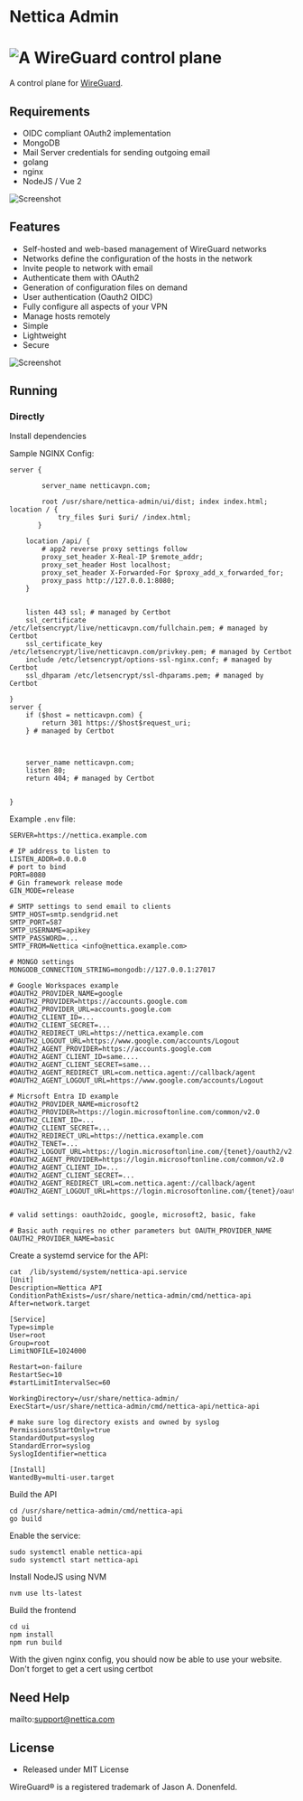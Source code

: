# Nettica Admin

<h1><img src="./ui/src/assets/nettica.png" alt="A WireGuard control plane"></h1>

A control plane for [WireGuard](https://wireguard.com).

## Requirements

* OIDC compliant OAuth2 implementation
* MongoDB
* Mail Server credentials for sending outgoing email
* golang
* nginx
* NodeJS / Vue 2

![Screenshot](nettica-architecture.webp)

## Features

 * Self-hosted and web-based management of WireGuard networks
 * Networks define the configuration of the hosts in the network
 * Invite people to network with email
 * Authenticate them with OAuth2
 * Generation of configuration files on demand
 * User authentication (Oauth2 OIDC)
 * Fully configure all aspects of your VPN
 * Manage hosts remotely
 * Simple
 * Lightweight
 * Secure



![Screenshot](nettica-screenshot.png)

## Running


### Directly

Install dependencies

Sample NGINX Config:

```
server {

        server_name netticavpn.com;

        root /usr/share/nettica-admin/ui/dist; index index.html; location / {
            try_files $uri $uri/ /index.html;
       }

    location /api/ {
        # app2 reverse proxy settings follow
        proxy_set_header X-Real-IP $remote_addr;
        proxy_set_header Host localhost;
        proxy_set_header X-Forwarded-For $proxy_add_x_forwarded_for;
        proxy_pass http://127.0.0.1:8080;
    }


    listen 443 ssl; # managed by Certbot
    ssl_certificate /etc/letsencrypt/live/netticavpn.com/fullchain.pem; # managed by Certbot
    ssl_certificate_key /etc/letsencrypt/live/netticavpn.com/privkey.pem; # managed by Certbot
    include /etc/letsencrypt/options-ssl-nginx.conf; # managed by Certbot
    ssl_dhparam /etc/letsencrypt/ssl-dhparams.pem; # managed by Certbot

}
server {
    if ($host = netticavpn.com) {
        return 301 https://$host$request_uri;
    } # managed by Certbot



    server_name netticavpn.com;
    listen 80;
    return 404; # managed by Certbot


}
```

Example `.env` file:

```
SERVER=https://nettica.example.com

# IP address to listen to
LISTEN_ADDR=0.0.0.0
# port to bind
PORT=8080
# Gin framework release mode
GIN_MODE=release

# SMTP settings to send email to clients
SMTP_HOST=smtp.sendgrid.net
SMTP_PORT=587
SMTP_USERNAME=apikey
SMTP_PASSWORD=...
SMTP_FROM=Nettica <info@nettica.example.com>

# MONGO settings
MONGODB_CONNECTION_STRING=mongodb://127.0.0.1:27017

# Google Workspaces example
#OAUTH2_PROVIDER_NAME=google
#OAUTH2_PROVIDER=https://accounts.google.com
#OAUTH2_PROVIDER_URL=accounts.google.com
#OAUTH2_CLIENT_ID=...
#OAUTH2_CLIENT_SECRET=...
#OAUTH2_REDIRECT_URL=https://nettica.example.com
#OAUTH2_LOGOUT_URL=https://www.google.com/accounts/Logout
#OAUTH2_AGENT_PROVIDER=https://accounts.google.com
#OAUTH2_AGENT_CLIENT_ID=same....
#OAUTH2_AGENT_CLIENT_SECRET=same...
#OAUTH2_AGENT_REDIRECT_URL=com.nettica.agent://callback/agent
#OAUTH2_AGENT_LOGOUT_URL=https://www.google.com/accounts/Logout

# Micrsoft Entra ID example
#OAUTH2_PROVIDER_NAME=microsoft2
#OAUTH2_PROVIDER=https://login.microsoftonline.com/common/v2.0
#OAUTH2_CLIENT_ID=...
#OAUTH2_CLIENT_SECRET=...
#OAUTH2_REDIRECT_URL=https://nettica.example.com
#OAUTH2_TENET=...
#OAUTH2_LOGOUT_URL=https://login.microsoftonline.com/{tenet}/oauth2/v2.0/logout
#OAUTH2_AGENT_PROVIDER=https://login.microsoftonline.com/common/v2.0
#OAUTH2_AGENT_CLIENT_ID=...
#OAUTH2_AGENT_CLIENT_SECRET=...
#OAUTH2_AGENT_REDIRECT_URL=com.nettica.agent://callback/agent
#OAUTH2_AGENT_LOGOUT_URL=https://login.microsoftonline.com/{tenet}/oauth2/v2.0/logout


# valid settings: oauth2oidc, google, microsoft2, basic, fake

# Basic auth requires no other parameters but OAUTH_PROVIDER_NAME
OAUTH2_PROVIDER_NAME=basic

```

Create a systemd service for the API:

```
cat  /lib/systemd/system/nettica-api.service
[Unit]
Description=Nettica API
ConditionPathExists=/usr/share/nettica-admin/cmd/nettica-api
After=network.target

[Service]
Type=simple
User=root
Group=root
LimitNOFILE=1024000

Restart=on-failure
RestartSec=10
#startLimitIntervalSec=60

WorkingDirectory=/usr/share/nettica-admin/
ExecStart=/usr/share/nettica-admin/cmd/nettica-api/nettica-api

# make sure log directory exists and owned by syslog
PermissionsStartOnly=true
StandardOutput=syslog
StandardError=syslog
SyslogIdentifier=nettica

[Install]
WantedBy=multi-user.target
```

Build the API
```
cd /usr/share/nettica-admin/cmd/nettica-api
go build
```

Enable the service:

```
sudo systemctl enable nettica-api
sudo systemctl start nettica-api
```

Install NodeJS using NVM
```
nvm use lts-latest
```

Build the frontend

```
cd ui
npm install
npm run build
```

With the given nginx config, you should now be able to use your website.  Don't forget
to get a cert using certbot

## Need Help

mailto:support@nettica.com

## License
* Released under MIT License

WireGuard® is a registered trademark of Jason A. Donenfeld.
